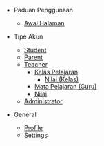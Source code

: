 * Paduan Penggunaan
    * [Awal Halaman](README.md)

* Tipe Akun
    * [Student](account_types/student/main.md)
    * [Parent](account_types/parent/main.md)
    * [Teacher](account_types/teacher/main.md)
        * [Kelas Pelajaran](account_types/teacher/kelas_pelajaran.md)
            * [Nilai (Kelas)](account_types/teacher/nilai_kelas_pelajaran.md)
        * [Mata Pelajaran (Guru)](account_types/teacher/mata_pelajaran.md)
        * [Nilai](account_types/teacher/nilai.md)
    * [Administrator](account_types/admin/main.md)

* General
    * [Profile](general/profile.md)
    * [Settings](general/settings.md)